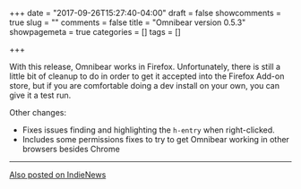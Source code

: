 +++
date = "2017-09-26T15:27:40-04:00"
draft = false
showcomments = true
slug = ""
comments = false
title = "Omnibear version 0.5.3"
showpagemeta = true
categories = []
tags = []

+++

With this release, Omnibear works in Firefox. Unfortunately, there is still a little bit of cleanup to do in order to get it accepted into the Firefox Add-on store, but if you are comfortable doing a dev install on your own, you can give it a test run.

Other changes:

* Fixes issues finding and highlighting the `h-entry` when right-clicked.
* Includes some permissions fixes to try to get Omnibear working in other browsers besides Chrome

<hr>
<a href="https://news.indieweb.org/en" class="u-syndication">
  Also posted on IndieNews
</a>
